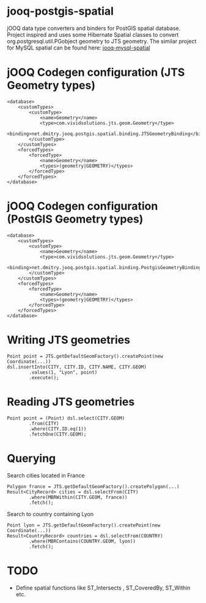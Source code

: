 jooq-postgis-spatial
==================

 jOOQ data type converters and binders for PostGIS spatial database.
 Project inspired and uses some Hibernate Spatial classes to convert org.postgresql.util.PGobject geometry to JTS geometry.
 The similar project for MySQL spatial can be found here: [jooq-mysql-spatial](https://github.com/gquintana/jooq-mysql-spatial)

# jOOQ Codegen configuration (JTS Geometry types)

    <database>
        <customTypes>
            <customType>
                <name>Geometry</name>
                <type>com.vividsolutions.jts.geom.Geometry</type>
                <binding>net.dmitry.jooq.postgis.spatial.binding.JTSGeometryBinding</binding>
            </customType>
        </customTypes>
        <forcedTypes>
            <forcedType>
                <name>Geometry</name>
                <types>(geometry|GEOMETRY)</types>
            </forcedType>
        </forcedTypes>
    </database>

# jOOQ Codegen configuration (PostGIS Geometry types)

    <database>
        <customTypes>
            <customType>
                <name>Geometry</name>
                <type>com.vividsolutions.jts.geom.Geometry</type>
                <binding>net.dmitry.jooq.postgis.spatial.binding.PostgisGeometryBinding</binding>
            </customType>
        </customTypes>
        <forcedTypes>
            <forcedType>
                <name>Geometry</name>
                <types>(geometry|GEOMETRY)</types>
            </forcedType>
        </forcedTypes>
    </database>


# Writing JTS geometries

    Point point = JTS.getDefaultGeomFactory().createPoint(new Coordinate(...))
    dsl.insertInto(CITY, CITY.ID, CITY.NAME, CITY.GEOM)
            .values(1, "Lyon", point)
            .execute();

# Reading JTS geometries

    Point point = (Point) dsl.select(CITY.GEOM)
            .from(CITY)
            .where(CITY.ID.eq(1))
            .fetchOne(CITY.GEOM);


# Querying

Search cities located in France

    Polygon france = JTS.getDefaultGeomFactory().createPolygon(...)
    Result<CityRecord> cities = dsl.selectFrom(CITY)
            .where(MBRWithin(CITY.GEOM, france))
            .fetch();

Search to country containing Lyon

    Point lyon = JTS.getDefaultGeomFactory().createPoint(new Coordinate(...))
    Result<CountryRecord> countries = dsl.selectFrom(COUNTRY)
            .where(MBRContains(COUNTRY.GEOM, lyon))
            .fetch();

# TODO

- Define spatial functions like ST_Intersects , ST_CoveredBy, ST_Within etc.
